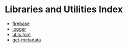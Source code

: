 # Libraries and Utilities Index

- [firebase](./firebase.md)
- [logger](./logger.md)
- [utils (cn)](./utils.md)
- [get-metadata](/docs/lib/get-metadata.md)
